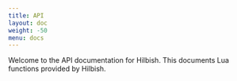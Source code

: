 ```yaml
---
title: API
layout: doc
weight: -50
menu: docs
---
```


Welcome to the API documentation for Hilbish. This documents Lua functions
provided by Hilbish.
